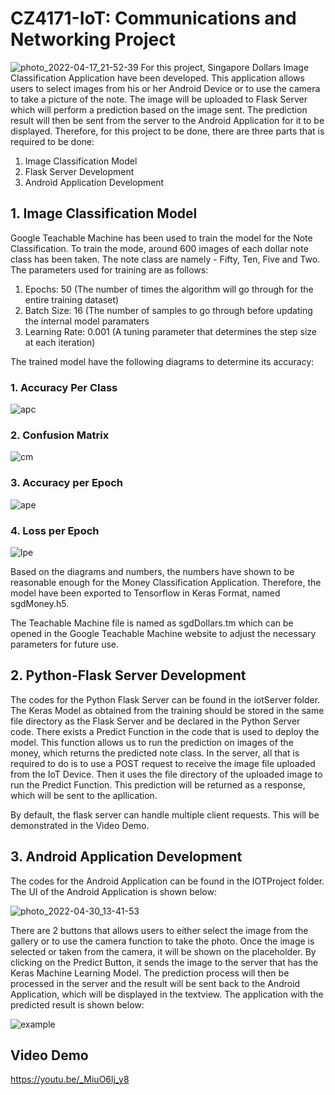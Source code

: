 # CZ4171-IoT: Communications and Networking Project 
![photo_2022-04-17_21-52-39](https://user-images.githubusercontent.com/62253459/163717676-d9dc3682-d1c7-4b9e-a2bb-dc2323f9beb6.jpg)
For this project, Singapore Dollars Image Classification Application have been developed. This application allows users to select images from his or her Android Device or to use the camera to take a picture of the note. The image will be uploaded to Flask Server which will perform a prediction based on the image sent. The prediction result will then be sent from the server to the Android Application for it to be displayed.
Therefore, for this project to be done, there are three parts that is required to be done: 
1. Image Classification Model 
2. Flask Server Development 
3. Android Application Development 

## 1. Image Classification Model 
Google Teachable Machine has been used to train the model for the Note Classification. To train the mode, around 600 images of each dollar note class has been taken. The note class are namely - Fifty, Ten, Five and Two. 
The parameters used for training are as follows: 
1. Epochs: 50 (The number of times the algorithm will go through for the entire training dataset)
2. Batch Size: 16 (The number of samples to go through before updating the internal model paramaters
3. Learning Rate: 0.001 (A tuning parameter that determines the step size at each iteration) 

The trained model have the following diagrams to determine its accuracy: 
### 1. Accuracy Per Class
![apc](https://user-images.githubusercontent.com/62253459/163720406-b9db77d6-be22-4e28-a98b-52ef02641978.jpg)

### 2. Confusion Matrix
![cm](https://user-images.githubusercontent.com/62253459/163720415-aad7d99d-36a8-47e9-ba77-92861eeee3cd.jpg)

### 3. Accuracy per Epoch 
![ape](https://user-images.githubusercontent.com/62253459/163720416-6f29262c-4484-4bda-a702-4a6bb1e4e816.jpg)

### 4. Loss per Epoch 
![lpe](https://user-images.githubusercontent.com/62253459/163720418-a42bb696-1644-4ca0-9ff9-ef6e48850e57.jpg)

Based on the diagrams and numbers, the numbers have shown to be reasonable enough for the Money Classification Application. Therefore, the model have been exported to Tensorflow in Keras Format, named sgdMoney.h5.

The Teachable Machine file is named as sgdDollars.tm which can be opened in the Google Teachable Machine website to adjust the necessary parameters for future use. 

## 2. Python-Flask Server Development 
The codes for the Python Flask Server can be found in the iotServer folder. 
The Keras Model as obtained from the training should be stored in the same file directory as the Flask Server and be declared in the Python Server code. 
There exists a Predict Function in the code that is used to deploy the model. This function allows us to run the prediction on images of the money, which returns the predicted note class. 
In the server, all that is required to do is to use a POST request to receive the image file uploaded from the IoT Device. Then it uses the file directory of the uploaded image to run the Predict Function. 
This prediction will be returned as a response, which will be sent to the apllication. 

By default, the flask server can handle multiple client requests. This will be demonstrated in the Video Demo. 

## 3. Android Application Development 
The codes for the Android Application can be found in the IOTProject folder. 
The UI of the Android Application is shown below: 

![photo_2022-04-30_13-41-53](https://user-images.githubusercontent.com/62253459/166093123-f9445837-c913-4d41-bc63-029910498fe2.jpg)


There are 2 buttons that allows users to either select the image from the gallery or to use the camera function to take the photo.
Once the image is selected or taken from the camera, it will be shown on the placeholder. By clicking on the Predict Button, it sends the image to the server that has the Keras Machine Learning Model. The prediction process will then be processed in the server and the result will be sent back to the Android Application, which will be displayed in the textview. The application with the predicted result is shown below: 

![example](https://user-images.githubusercontent.com/62253459/163723145-f993bee6-1e25-4a46-8a84-18eb0739fec1.jpg)

## Video Demo 
https://youtu.be/_MiuO6lj_y8

